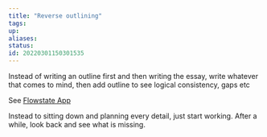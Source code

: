 ```yaml
---
title: "Reverse outlining"
tags:
up:
aliases:
status:
id: 20220301150301535
---
```




Instead of writing an outline first and then writing the essay, write whatever that comes to mind, then add outline to see logical consistency, gaps etc

See [Flowstate App][1]

Instead to sitting down and planning every detail, just start working. After a while, look back and see what is missing.

[1]: https://www.theverge.com/2016/1/28/10853534/flowstate-writing-app-mac-ios-delete-everything